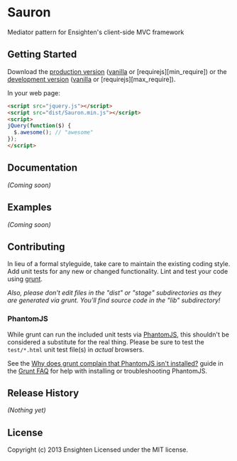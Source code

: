 # Sauron

Mediator pattern for Ensighten's client-side MVC framework

## Getting Started
Download the [production version][min] ([vanilla][min] or [requirejs][min_require]) or the [development version][max] ([vanilla][max] or [requirejs][max_require]).

[min]: https://raw.github.com/Ensighten/Sauron/master/dist/Sauron.require.min.js
[max]: https://raw.github.com/Ensighten/Sauron/master/dist/Sauron.require.js
[min]: https://raw.github.com/Ensighten/Sauron/master/dist/Sauron.min.js
[max]: https://raw.github.com/Ensighten/Sauron/master/dist/Sauron.js

In your web page:

```html
<script src="jquery.js"></script>
<script src="dist/Sauron.min.js"></script>
<script>
jQuery(function($) {
  $.awesome(); // "awesome"
});
</script>
```

## Documentation
_(Coming soon)_

## Examples
_(Coming soon)_

## Contributing
In lieu of a formal styleguide, take care to maintain the existing coding style. Add unit tests for any new or changed functionality. Lint and test your code using [grunt](http://gruntjs.com/).

_Also, please don't edit files in the "dist" or "stage" subdirectories as they are generated via grunt. You'll find source code in the "lib" subdirectory!_

### PhantomJS
While grunt can run the included unit tests via [PhantomJS](http://phantomjs.org/), this shouldn't be considered a substitute for the real thing. Please be sure to test the `test/*.html` unit test file(s) in _actual_ browsers.

See the [Why does grunt complain that PhantomJS isn't installed?](https://github.com/gruntjs/grunt/blob/master/docs/faq.md#why-does-grunt-complain-that-phantomjs-isnt-installed) guide in the [Grunt FAQ](https://github.com/gruntjs/grunt/blob/master/docs/faq.md) for help with installing or troubleshooting PhantomJS.

## Release History
_(Nothing yet)_

## License
Copyright (c) 2013 Ensighten
Licensed under the MIT license.